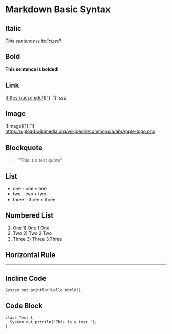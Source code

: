 # Markdown Basic Syntax

## Italic
_This sentence is italicized!_

## Bold
__This sentence is bolded!__

## Link
[https://ucsd.edu/][1]
[1]: sss

## Image
![Image][1]
[1]: https://upload.wikimedia.org/wikipedia/commons/a/ab/Apple-logo.png

## Blockquote
> "This is a test quote"

## List
* one   - one   • one
* two   - two   • two
* three - three • three

## Numbered List
1. One    1) One    1.One
2. Two    2) Two    2.Two
3. Three  3) Three  3.Three

## Horizontal Rule
***

##  Incline Code
`System.out.println("Hello World!);`

## Code Block
```
class Test {
  System.out.println("This is a test.");
}
```
